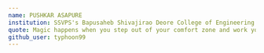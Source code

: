 ```yaml
---
name: PUSHKAR ASAPURE
institution: SSVPS's Bapusaheb Shivajirao Deore College of Engineering 🚩
quote: Magic happens when you step out of your comfort zone and work your ass off.
github_user: typhoon99
---
```

